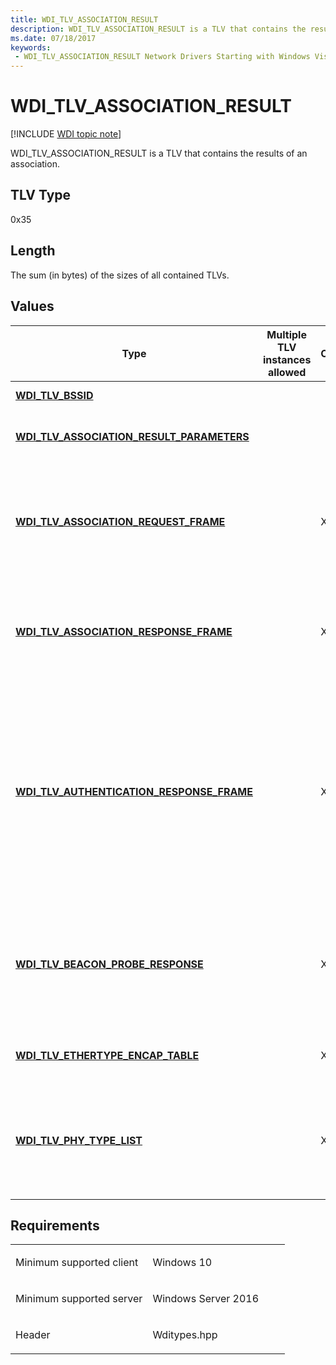```yaml
---
title: WDI_TLV_ASSOCIATION_RESULT
description: WDI_TLV_ASSOCIATION_RESULT is a TLV that contains the results of an association.
ms.date: 07/18/2017
keywords:
 - WDI_TLV_ASSOCIATION_RESULT Network Drivers Starting with Windows Vista
---
```


# WDI\_TLV\_ASSOCIATION\_RESULT

[!INCLUDE [WDI topic note](../includes/wdi-version-warning.md)]


WDI\_TLV\_ASSOCIATION\_RESULT is a TLV that contains the results of an association.

## TLV Type


0x35

## Length


The sum (in bytes) of the sizes of all contained TLVs.

## Values


| Type                                                                                       | Multiple TLV instances allowed | Optional | Description                                                                                                                                                                                                 |
|--------------------------------------------------------------------------------------------|--------------------------------|----------|-------------------------------------------------------------------------------------------------------------------------------------------------------------------------------------------------------------|
| [**WDI\_TLV\_BSSID**](wdi-tlv-bssid.md)                                                   |                                |          | The BSSID of the BSS.                                                                                                                                                                                       |
| [**WDI\_TLV\_ASSOCIATION\_RESULT\_PARAMETERS**](wdi-tlv-association-result-parameters.md) |                                |          | The association result parameters.                                                                                                                                                                          |
| [**WDI\_TLV\_ASSOCIATION\_REQUEST\_FRAME**](wdi-tlv-association-request-frame.md)         |                                | X        | The association request that was used for association. This does not include the 802.11 MAC header.                                                                                                         |
| [**WDI\_TLV\_ASSOCIATION\_RESPONSE\_FRAME**](wdi-tlv-association-response-frame.md)       |                                | X        | The association response that was received. This does not include the 802.11 MAC header.                                                                                                                    |
| [**WDI\_TLV\_AUTHENTICATION\_RESPONSE\_FRAME**](wdi-tlv-authentication-response-frame.md) |                                | X        | The authentication response that was received with a failure code. This does not include the 802.11 MAC header. It should only be included if the connection attempt failed during authentication exchange. |
| [**WDI\_TLV\_BEACON\_PROBE\_RESPONSE**](wdi-tlv-beacon-probe-response.md)                 |                                | X        | The latest beacon or probe response frame received by the port. This does not include the 802.11 MAC header.                                                                                                |
| [**WDI\_TLV\_ETHERTYPE\_ENCAP\_TABLE**](wdi-tlv-ethertype-encap-table.md)                 |                                | X        | The Ethertype encapsulations for the association.                                                                                                                                                           |
| [**WDI\_TLV\_PHY\_TYPE\_LIST**](wdi-tlv-phy-type-list.md)                                 |                                | X        | The list of PHY identifiers that the 802.11 station uses to send or receive packets on the BSS network connection.                                                                                          |

 

## Requirements

<table>
<colgroup>
<col width="50%" />
<col width="50%" />
</colgroup>
<tbody>
<tr class="odd">
<td><p>Minimum supported client</p></td>
<td><p>Windows 10</p></td>
</tr>
<tr class="even">
<td><p>Minimum supported server</p></td>
<td><p>Windows Server 2016</p></td>
</tr>
<tr class="odd">
<td><p>Header</p></td>
<td>Wditypes.hpp</td>
</tr>
</tbody>
</table>

 

 




